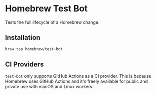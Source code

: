 # Homebrew Test Bot

Tests the full lifecycle of a Homebrew change.

## Installation

```bash
brew tap homebrew/test-bot
```

## CI Providers

`test-bot` only supports GitHub Actions as a CI provider. This is because Homebrew uses GitHub Actions and it's freely available for public and private use with macOS and Linux workers.
